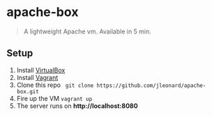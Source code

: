 apache-box
==========

> A lightweight Apache vm. Available in 5 min.

## Setup
1. Install [VirtualBox](https://www.virtualbox.org/)
2. Install [Vagrant](http://www.vagrantup.com/)
3. Clone this repo ``` git clone https://github.com/jleonard/apache-box.git```
4. Fire up the VM ```vagrant up```
5. The server runs on **http://localhost:8080**
